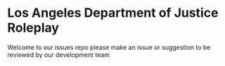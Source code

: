 # Los Angeles Department of Justice Roleplay
Welcome to our issues repo please make an issue or suggestion to be reviewed by our development team

